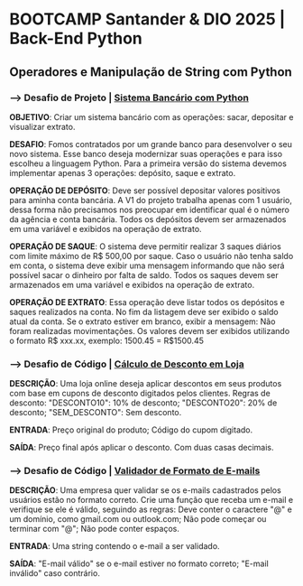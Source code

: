 # BOOTCAMP Santander & DIO 2025 | Back-End Python

## Operadores e Manipulação de String com Python

### --> Desafio de Projeto | [Sistema Bancário com Python](bootcamp-santander-dio-2025/00%20-%20Fundamentos/sistema_bancario.py)

**OBJETIVO**: Criar um sistema bancário com as operações: sacar, depositar e visualizar extrato.

**DESAFIO**: Fomos contratados por um grande banco para desenvolver o seu novo sistema. Esse banco deseja modernizar suas operações e para isso escolheu a linguagem Python. Para a primeira versão do sistema devemos implementar apenas 3 operações: depósito, saque e extrato.

**OPERAÇÃO DE DEPÓSITO**: Deve ser possível depositar valores positivos para  aminha conta bancária. A V1 do projeto trabalha apenas com 1 usuário, dessa forma não precisamos nos preocupar em identificar qual é o número da agência e conta bancária. Todos os depósitos devem ser armazenados em uma variável e exibidos na operação de extrato.

**OPERAÇÃO DE SAQUE**: O sistema deve permitir realizar 3 saques diários com limite máximo de R$ 500,00 por saque. Caso o usuário não tenha saldo em conta, o sistema deve exibir uma mensagem informando que não será possível sacar o dinheiro por falta de saldo. Todos os saques devem ser armazenados em uma variável e exibidos na operação de extrato.

**OPERAÇÃO DE EXTRATO**: Essa operação deve listar todos os depósitos e saques realizados na conta. No fim da listagem deve ser exibido o saldo atual da conta. Se o extrato estiver em branco, exibir a mensagem: Não foram realizadas movimentações.
Os valores devem ser exibidos utilizando o formato R$ xxx.xx, exemplo:
1500.45 = R$1500.45


### --> Desafio de Código | [Cálculo de Desconto em Loja](bootcamp-santander-dio-2025/00%20-%20Fundamentos/calculo_desconto.py)

**DESCRIÇÃO**: Uma loja online deseja aplicar descontos em seus produtos com base em cupons de desconto digitados pelos clientes. Regras de desconto: "DESCONTO10": 10% de desconto; "DESCONTO20": 20% de desconto; "SEM_DESCONTO": Sem desconto.

**ENTRADA**: Preço original do produto; Código do cupom digitado.

**SAÍDA**: Preço final após aplicar o desconto. Com duas casas decimais.

### --> Desafio de Código | [Validador de Formato de E-mails](bootcamp-santander-dio-2025/00%20-%20Fundamentos/validador_email.py)

**DESCRIÇÃO**: Uma empresa quer validar se os e-mails cadastrados pelos usuários estão no formato correto. Crie uma função que receba um e-mail e verifique se ele é válido, seguindo as regras: Deve conter o caractere "@" e um domínio, como gmail.com ou outlook.com; Não pode começar ou terminar com "@"; Não pode conter espaços.

**ENTRADA**: Uma string contendo o e-mail a ser validado.

**SAÍDA**: "E-mail válido" se o e-mail estiver no formato correto; "E-mail inválido" caso contrário.
